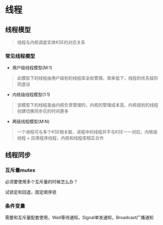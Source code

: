 # 线程

## 线程模型

> 线程与内核调度实体KSE的对应关系

### 常见线程模型

- 用户级线程模型(M:1)

> 此模型下的线程由用户级别的线程库全权管理，效率低下，线程的优先级形同虚设

- 内核级线程模型(1:1)

> 该模型下的线程是由内核负责管理的，内核的管理成本高，内核级别的线程创建切换同步花的时间更多

- 两级线程模型(M:N)

> 一个进程可与多个KSE相关联，进程中的线程并不与KSE一一对应，内核级线程 + 应用程序线程，内核和线程库相互合作

## 线程同步

### 互斥量mutex

必须要使用多个互斥量的时候怎么办？

试锁定和回退，固定顺序锁

### 条件变量

需要和互斥量配套使用，Wait等待通知，Signal单发通知，Broadcast广播通知

